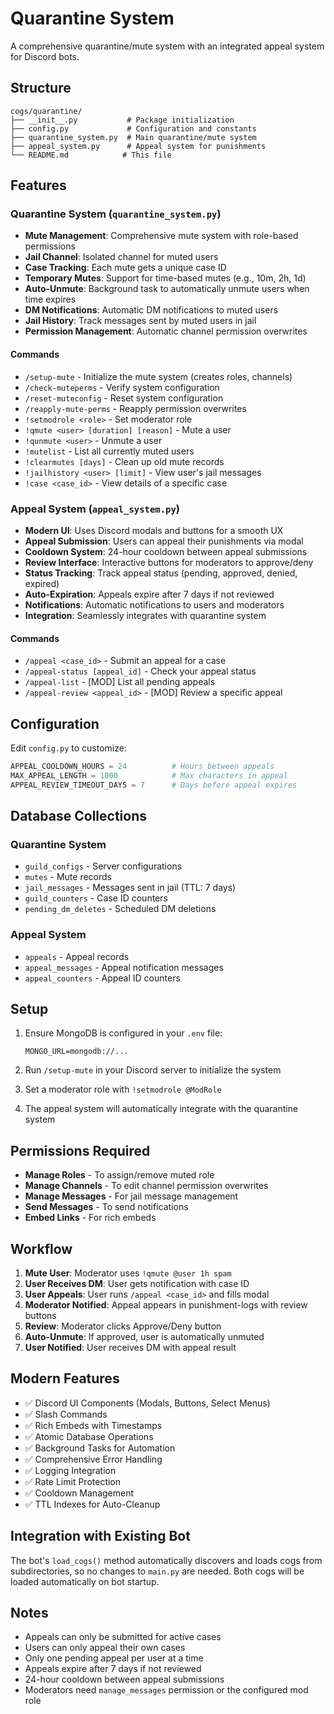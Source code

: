 # Quarantine System

A comprehensive quarantine/mute system with an integrated appeal system for Discord bots.

## Structure

```
cogs/quarantine/
├── __init__.py           # Package initialization
├── config.py             # Configuration and constants
├── quarantine_system.py  # Main quarantine/mute system
├── appeal_system.py      # Appeal system for punishments
└── README.md            # This file
```

## Features

### Quarantine System (`quarantine_system.py`)
- **Mute Management**: Comprehensive mute system with role-based permissions
- **Jail Channel**: Isolated channel for muted users
- **Case Tracking**: Each mute gets a unique case ID
- **Temporary Mutes**: Support for time-based mutes (e.g., 10m, 2h, 1d)
- **Auto-Unmute**: Background task to automatically unmute users when time expires
- **DM Notifications**: Automatic DM notifications to muted users
- **Jail History**: Track messages sent by muted users in jail
- **Permission Management**: Automatic channel permission overwrites

#### Commands
- `/setup-mute` - Initialize the mute system (creates roles, channels)
- `/check-muteperms` - Verify system configuration
- `/reset-muteconfig` - Reset system configuration
- `/reapply-mute-perms` - Reapply permission overwrites
- `!setmodrole <role>` - Set moderator role
- `!qmute <user> [duration] [reason]` - Mute a user
- `!qunmute <user>` - Unmute a user
- `!mutelist` - List all currently muted users
- `!clearmutes [days]` - Clean up old mute records
- `!jailhistory <user> [limit]` - View user's jail messages
- `!case <case_id>` - View details of a specific case

### Appeal System (`appeal_system.py`)
- **Modern UI**: Uses Discord modals and buttons for a smooth UX
- **Appeal Submission**: Users can appeal their punishments via modal
- **Cooldown System**: 24-hour cooldown between appeal submissions
- **Review Interface**: Interactive buttons for moderators to approve/deny
- **Status Tracking**: Track appeal status (pending, approved, denied, expired)
- **Auto-Expiration**: Appeals expire after 7 days if not reviewed
- **Notifications**: Automatic notifications to users and moderators
- **Integration**: Seamlessly integrates with quarantine system

#### Commands
- `/appeal <case_id>` - Submit an appeal for a case
- `/appeal-status [appeal_id]` - Check your appeal status
- `/appeal-list` - [MOD] List all pending appeals
- `/appeal-review <appeal_id>` - [MOD] Review a specific appeal

## Configuration

Edit `config.py` to customize:

```python
APPEAL_COOLDOWN_HOURS = 24          # Hours between appeals
MAX_APPEAL_LENGTH = 1000            # Max characters in appeal
APPEAL_REVIEW_TIMEOUT_DAYS = 7      # Days before appeal expires
```

## Database Collections

### Quarantine System
- `guild_configs` - Server configurations
- `mutes` - Mute records
- `jail_messages` - Messages sent in jail (TTL: 7 days)
- `guild_counters` - Case ID counters
- `pending_dm_deletes` - Scheduled DM deletions

### Appeal System
- `appeals` - Appeal records
- `appeal_messages` - Appeal notification messages
- `appeal_counters` - Appeal ID counters

## Setup

1. Ensure MongoDB is configured in your `.env` file:
   ```
   MONGO_URL=mongodb://...
   ```

2. Run `/setup-mute` in your Discord server to initialize the system

3. Set a moderator role with `!setmodrole @ModRole`

4. The appeal system will automatically integrate with the quarantine system

## Permissions Required

- **Manage Roles** - To assign/remove muted role
- **Manage Channels** - To edit channel permission overwrites
- **Manage Messages** - For jail message management
- **Send Messages** - To send notifications
- **Embed Links** - For rich embeds

## Workflow

1. **Mute User**: Moderator uses `!qmute @user 1h spam`
2. **User Receives DM**: User gets notification with case ID
3. **User Appeals**: User runs `/appeal <case_id>` and fills modal
4. **Moderator Notified**: Appeal appears in punishment-logs with review buttons
5. **Review**: Moderator clicks Approve/Deny button
6. **Auto-Unmute**: If approved, user is automatically unmuted
7. **User Notified**: User receives DM with appeal result

## Modern Features

- ✅ Discord UI Components (Modals, Buttons, Select Menus)
- ✅ Slash Commands
- ✅ Rich Embeds with Timestamps
- ✅ Atomic Database Operations
- ✅ Background Tasks for Automation
- ✅ Comprehensive Error Handling
- ✅ Logging Integration
- ✅ Rate Limit Protection
- ✅ Cooldown Management
- ✅ TTL Indexes for Auto-Cleanup

## Integration with Existing Bot

The bot's `load_cogs()` method automatically discovers and loads cogs from subdirectories, so no changes to `main.py` are needed. Both cogs will be loaded automatically on bot startup.

## Notes

- Appeals can only be submitted for active cases
- Users can only appeal their own cases
- Only one pending appeal per user at a time
- Appeals expire after 7 days if not reviewed
- 24-hour cooldown between appeal submissions
- Moderators need `manage_messages` permission or the configured mod role
